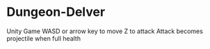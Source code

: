 # Dungeon-Delver
Unity Game
WASD or arrow key to move
Z to attack
Attack becomes projectile when full health